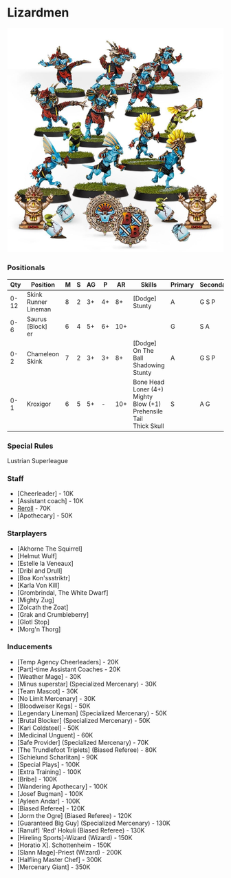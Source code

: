 ﻿# Lizardmen

![](../media/teams/BBS2LizardmenTeamLead.jpg)

### Positionals

| Qty  | Position                    | M | S | AG | P  | AR  | Skills                                                                                        | Primary | Secondary | Cost |
| ---- | --------------------------- | - | - | -- | -- | --- | --------------------------------------------------------------------------------------------- | ------- | --------- | ---- |
| 0-12 | Skink Runner Lineman        | 8 | 2 | 3+ | 4+ | 8+  | [Dodge] <br /> Stunty                                                                         | A       | G S P     | 60K  |
| 0-6  | Saurus [Block] <br /> er | 6 | 4 | 5+ | 6+ | 10+ |                                                                                               | G       | S A       | 85K  |
| 0-2  | Chameleon Skink             | 7 | 2 | 3+ | 3+ | 8+  | [Dodge] <br /> On The Ball <br /> Shadowing <br /> Stunty                                     | A       | G S P     | 70K  |
| 0-1  | Kroxigor                    | 6 | 5 | 5+ | -  | 10+ | Bone Head <br /> Loner (4+) <br /> Mighty Blow (+1) <br /> Prehensile Tail <br /> Thick Skull | S       | A G       | 140K |

### Special Rules

Lustrian Superleague

### Staff

* [Cheerleader] - 10K
* [Assistant coach] - 10K
* [Reroll](s) - 70K
* [Apothecary]  - 50K

### Starplayers

* [Akhorne The Squirrel]         
* [Helmut Wulf]                  
* [Estelle la Veneaux]           
* [Dribl and Drull]                   
* [Boa Kon'ssstriktr]            
* [Karla Von Kill]               
* [Grombrindal, The White Dwarf] 
* [Mighty Zug]                   
* [Zolcath the Zoat]             
* [Grak and Crumbleberry]               
* [Glotl Stop]                   
* [Morg'n Thorg]                 

### Inducements

* [Temp Agency Cheerleaders] - 20K
* [Part]-time Assistant Coaches - 20K
* [Weather Mage] - 30K
* [Minus superstar] (Specialized Mercenary) - 30K
* [Team Mascot] - 30K
* [No Limit Mercenary] - 30K
* [Bloodweiser Kegs] - 50K
* [Legendary Lineman] (Specialized Mercenary) - 50K
* [Brutal Blocker] (Specialized Mercenary) - 50K
* [Kari Coldsteel] - 50K
* [Medicinal Unguent] - 60K
* [Safe Provider] (Specialized Mercenary) - 70K
* [The Trundlefoot Triplets] (Biased Referee) - 80K
* [Schielund Scharlitan] - 90K
* [Special Plays] - 100K
* [Extra Training] - 100K
* [Bribe] - 100K
* [Wandering Apothecary] - 100K
* [Josef Bugman] - 100K
* [Ayleen Andar] - 100K
* [Biased Referee] - 120K
* [Jorm the Ogre] (Biased Referee) - 120K
* [Guaranteed Big Guy] (Specialized Mercenary) - 130K
* [Ranulf] 'Red' Hokuli (Biased Referee) - 130K
* [Hireling Sports]-Wizard (Wizard) - 150K
* [Horatio X]. Schottenheim - 150K
* [Slann Mage]-Priest (Wizard) - 200K
* [Halfling Master Chef] - 300K
* [Mercenary Giant] - 350K
